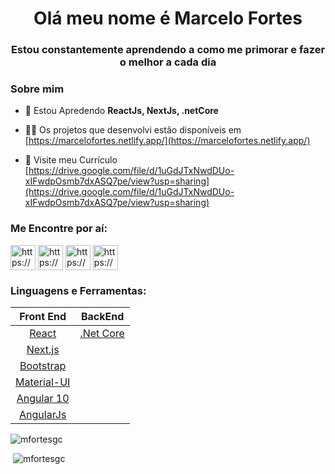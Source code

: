 <h1 align="center">Olá meu nome é Marcelo Fortes</h1>
<h3 align="center">Estou constantemente aprendendo a como me primorar e fazer o melhor a cada dia</h3>

<h3 align="left">Sobre mim</h3>

- 🌱 Estou Apredendo **ReactJs, NextJs, .netCore**

- 👨‍💻 Os projetos que desenvolvi estão disponíveis em [https://marcelofortes.netlify.app/](https://marcelofortes.netlify.app/)

- 📄 Visite meu Currículo [https://drive.google.com/file/d/1uGdJTxNwdDUo-xIFwdpOsmb7dxASQ7pe/view?usp=sharing](https://drive.google.com/file/d/1uGdJTxNwdDUo-xIFwdpOsmb7dxASQ7pe/view?usp=sharing)

 <h3 align="left">Me Encontre por aí:</h3>
<div>
  <a href="https://codepen.io/https://codepen.io/marcelofortesgc" target="blank"><img align="center" src="https://raw.githubusercontent.com/rahuldkjain/github-profile-readme-generator/master/src/images/icons/Social/codepen.svg" alt="https://codepen.io/marcelofortesgc" height="40" width="40"/></a>
  <a href="https://linkedin.com/in/https://www.linkedin.com/in/marcelo-fortes-608328144/" target="blank"><img align="center" src="https://raw.githubusercontent.com/rahuldkjain/github-profile-readme-generator/master/src/images/icons/Social/linked-in-alt.svg" alt="https://www.linkedin.com/in/marcelo-fortes-608328144/" height="40" width="40"/></a>
  <a href="https://codesandbox.com/https://codesandbox.io/dashboard/home?workspace=846f5e8e-3d4b-4aa5-abf6-376cac623b43" target="blank"><img align="center" src="https://raw.githubusercontent.com/rahuldkjain/github-profile-readme-generator/master/src/images/icons/Social/codesandbox.svg" alt="https://codesandbox.io/dashboard/home?workspace=846f5e8e-3d4b-4aa5-abf6-376cac623b43" height="40" width="40" /></a>
   <a href="https://instagram.com/https://www.instagram.com/mfortesgc/" target="blank"><img align="center" src="https://raw.githubusercontent.com/rahuldkjain/github-profile-readme-generator/master/src/images/icons/Social/instagram.svg" alt="https://www.instagram.com/mfortesgc/" height="40" width="40" /></a>
</p>

<h3 align="left">Linguagens e Ferramentas:</h3>
 
|Front End|BackEnd|
|:-------------------------------------------:	|:---------------------------------------:	|
|[React](https://pt-br.reactjs.org/)           	|  [.Net Core](https://docs.microsoft.com/pt-br/dotnet/core/introduction) 	|
|[Next.js](https://nextjs.org/)               	|                                         	|
|[Bootstrap](https://getbootstrap.com/)       	|                                           |
|[Material-UI](https://material-ui.com/)       	|                                         	|
|[Angular 10](https://angular.io/) | |
|[AngularJs](https://angularjs.org/) | |
 

<div>
<p><img src="https://github-readme-stats.vercel.app/api/top-langs?username=marcelofortesgc&show_icons=true&locale=en&layout=compact" alt="mfortesgc" /></p>
<p>&nbsp;<img src="https://github-readme-stats.vercel.app/api?username=marcelofortesgc&show_icons=true&locale=en" alt="mfortesgc" /></p>
</div>
